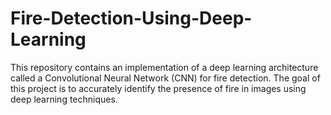 # Fire-Detection-Using-Deep-Learning
This repository contains an implementation of a deep learning architecture called a Convolutional Neural Network (CNN) for fire detection. The goal of this project is to accurately identify the presence of fire in images using deep learning techniques.
